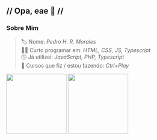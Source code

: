 ## // Opa, eae 👋 //

### **Sobre Mim**
> 🏷️ Nome: _Pedro H. R. Morales_  
> 👨‍💻 Curto programar em: _HTML, CSS, JS, Typescript_  
> 🕓 Já utilizei: _JavaScript, PHP, Typescript_<br>
> 🎒 Cursos que fiz / estou fazendo: _Ctrl+Play_  

<div>
  <img height="160em" src="https://github-readme-stats.vercel.app/api?username=PhMorales&show_icons=true&theme=omni"/>
  <img height="160em" src="https://github-readme-stats.vercel.app/api/top-langs/?username=PhMorales&layout=compact&theme=omni"/>
</div>
